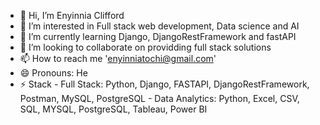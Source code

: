 - 👋 Hi, I’m Enyinnia Clifford
- 👀 I’m interested in Full stack web development, Data science and AI
- 🌱 I’m currently learning Django, DjangoRestFramework and fastAPI
- 💞️ I’m looking to collaborate on providding full stack solutions
- 📫 How to reach me 'enyinniatochi@gmail.com'
- 😄 Pronouns: He
- ⚡ Stack
      -  Full Stack: Python, Django, FASTAPI, DjangoRestFramework, Postman, MySQL, PostgreSQL
      -  Data Analytics: Python, Excel, CSV, SQL, MYSQL, PostgreSQL, Tableau, Power BI
<!---
Tenyinnia/Tenyinnia is a ✨ special ✨ repository because its `README.md` (this file) appears on your GitHub profile.
You can click the Preview link to take a look at your changes.
--->
